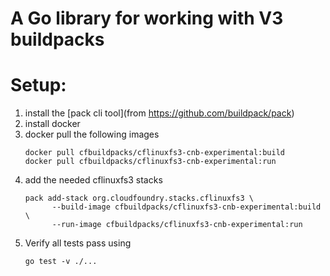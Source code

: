 # A Go library for working with V3 buildpacks

# Setup:

1. install the [pack cli tool](from https://github.com/buildpack/pack)
1. install docker
1. docker pull the following images
    ```
    docker pull cfbuildpacks/cflinuxfs3-cnb-experimental:build
    docker pull cfbuildpacks/cflinuxfs3-cnb-experimental:run
    ```
1. add the needed cflinuxfs3 stacks 
    ```
    pack add-stack org.cloudfoundry.stacks.cflinuxfs3 \
          --build-image cfbuildpacks/cflinuxfs3-cnb-experimental:build \
          --run-image cfbuildpacks/cflinuxfs3-cnb-experimental:run
    ```
1. Verify all tests pass using 
    ```
    go test -v ./...
    ```
